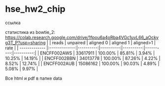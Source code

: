 # hse_hw2_chip

ссылка 

статистика из bowtie_2: https://colab.research.google.com/drive/1fpou6a4oRba4VGc1uvL66_aOckyg3T_P?usp=sharing
|               | reads         | unpaired  | aligned 0 | aligned 1 | aligned>1 | rate      |
| ------------- |:-------------:|----------:|----------:|----------:|----------:|----------:|
| ENCFF002AWS   | 33617911      | 100.00%   |  85.81%   |   3.94%   |  10.25%   |  14.19%   |
| ENCFF002BBN   | 34013778      | 100.00%   |  87.26%   |   4.22%   |   8.52%   |  12.74%   |
| ENCFF002AUB   | 15086162      | 100.00%   |  90.03%   |   4.89%   |   5.08%   |   9.97%   |

Все html и pdf в папке data
